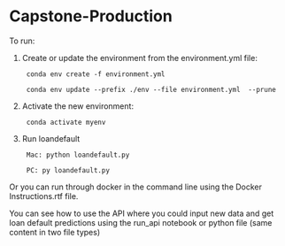 # Capstone-Production

To run: 

1. Create or update the environment from the environment.yml file:

        conda env create -f environment.yml
    
        conda env update --prefix ./env --file environment.yml  --prune

2. Activate the new environment: 
    
        conda activate myenv

3. Run loandefault 
    
        Mac: python loandefault.py
    
        PC: py loandefault.py


Or you can run through docker in the command line using the Docker Instructions.rtf file. 

You can see how to use the API where you could input new data and get loan default predictions using the run_api notebook or python file (same content in two file types)

